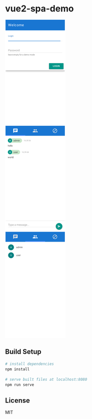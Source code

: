 # vue2-spa-demo

![Screenshot](images/screenshot.png?raw=true "Screenshot")

## Build Setup

```sh
# install dependencies
npm install

# serve built files at localhost:8080
npm run serve
```

## License

MIT
